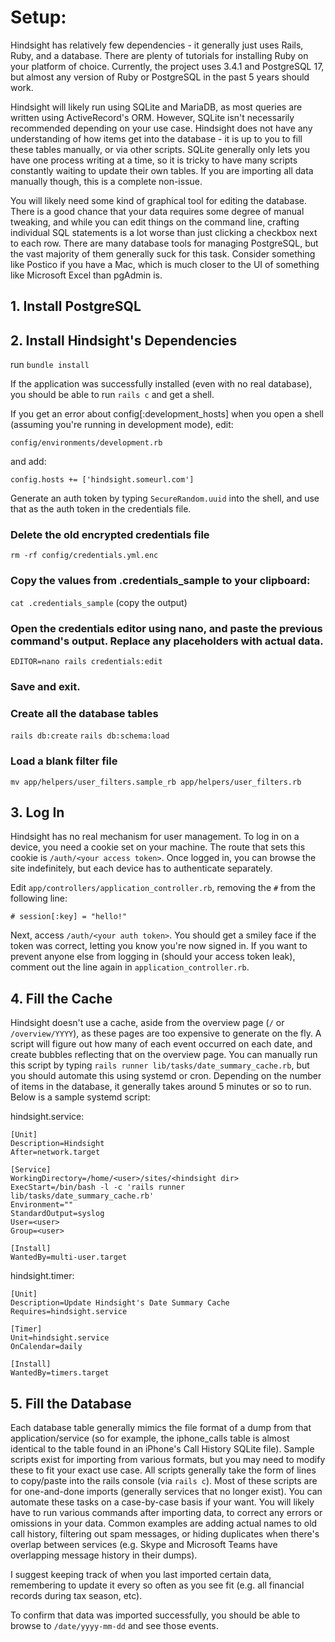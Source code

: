 # Setup:

Hindsight has relatively few dependencies - it generally just uses Rails, Ruby, and a database. There are plenty of tutorials for installing Ruby on your platform of choice. Currently, the project uses 3.4.1 and PostgreSQL 17, but almost any version of Ruby or PostgreSQL in the past 5 years should work.

Hindsight will likely run using SQLite and MariaDB, as most queries are written using ActiveRecord's ORM. However, SQLite isn't necessarily recommended depending on your use case. Hindsight does not have any understanding of how items get into the database - it is up to you to fill these tables manually, or via other scripts. SQLite generally only lets you have one process writing at a time, so it is tricky to have many scripts constantly waiting
to update their own tables. If you are importing all data manually though, this is a complete non-issue.

You will likely need some kind of graphical tool for editing the database. There is a good chance that your data requires some degree of manual tweaking, and while you can edit things on the command line, crafting individual SQL statements is a lot worse than just clicking a checkbox next to each row. There are many database tools for managing PostgreSQL, but the vast majority of them generally suck for this task. Consider something like Postico if you have a Mac, which is much closer to the UI of something like Microsoft Excel than pgAdmin is.

## 1. Install PostgreSQL

## 2. Install Hindsight's Dependencies

run `bundle install`

If the application was successfully installed (even with no real database), you should be able to run `rails c` and get a shell.

If you get an error about config[:development_hosts] when you open a shell (assuming you're running in development mode), edit:

`config/environments/development.rb`

and add:

`config.hosts += ['hindsight.someurl.com']`


Generate an auth token by typing `SecureRandom.uuid` into the shell, and use that as the auth token in the credentials file.

### Delete the old encrypted credentials file

`rm -rf config/credentials.yml.enc`

### Copy the values from .credentials_sample to your clipboard:

`cat .credentials_sample` (copy the output)

### Open the credentials editor using nano, and paste the previous command's output. Replace any placeholders with actual data.
`EDITOR=nano rails credentials:edit`

### Save and exit.

### Create all the database tables
`rails db:create`
`rails db:schema:load`

### Load a blank filter file
`mv app/helpers/user_filters.sample_rb app/helpers/user_filters.rb`

## 3. Log In

Hindsight has no real mechanism for user management. To log in on a device, you need a cookie set on your machine. The route that sets this cookie is `/auth/<your access token>`. Once logged in, you can browse the site indefinitely, but each device has to authenticate separately.

Edit `app/controllers/application_controller.rb`, removing the `#` from the following line:

`# session[:key] = "hello!"`

Next, access `/auth/<your auth token>`. You should get a smiley face if the token was correct, letting you know you're now signed in. If you want to prevent anyone else from logging in (should your access token leak), comment out the line again in `application_controller.rb`.

## 4. Fill the Cache

Hindsight doesn't use a cache, aside from the overview page (`/` or `/overview/YYYY`), as these pages are too expensive to generate on the fly. A script will figure out how many of each event occurred on each date, and create bubbles reflecting that on the overview page. You can manually run this script by typing `rails runner lib/tasks/date_summary_cache.rb`, but you should automate this using systemd or cron. Depending on the number of items in the database, it generally takes around 5 minutes or so to run. Below is a 
sample systemd script:

hindsight.service:
```
[Unit]
Description=Hindsight
After=network.target

[Service]
WorkingDirectory=/home/<user>/sites/<hindsight dir>
ExecStart=/bin/bash -l -c 'rails runner lib/tasks/date_summary_cache.rb'
Environment=""
StandardOutput=syslog
User=<user>
Group=<user>

[Install]
WantedBy=multi-user.target
```
hindsight.timer:
```
[Unit]
Description=Update Hindsight's Date Summary Cache
Requires=hindsight.service

[Timer]
Unit=hindsight.service
OnCalendar=daily

[Install]
WantedBy=timers.target
```

## 5. Fill the Database

Each database table generally mimics the file format of a dump from that application/service (so for example, the iphone_calls table is almost identical to the table found in an iPhone's Call History SQLite file). Sample scripts exist for importing from various formats, but you may need to modify these to fit your exact use case. All scripts generally take the form of lines to copy/paste into the rails console (via `rails c`). Most of these scripts are for one-and-done imports (generally services that no longer exist). You can automate these tasks on a case-by-case basis if your want. You will likely have to run various commands after importing data, to correct any errors or omissions in your data. Common examples are adding actual names to old call history, filtering out spam messages, or hiding duplicates when there's overlap between services (e.g. Skype and Microsoft Teams have overlapping message history in their dumps).

I suggest keeping track of when you last imported certain data, remembering to update it every so often as you see fit (e.g. all financial records during tax season, etc).

To confirm that data was imported successfully, you should be able to browse to `/date/yyyy-mm-dd` and see those events.
